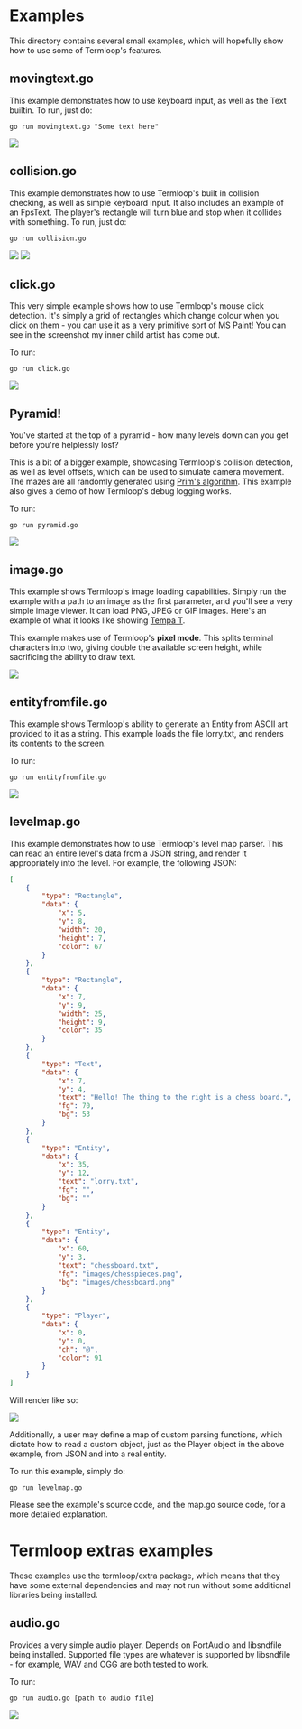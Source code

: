 # Examples

This directory contains several small examples, which will hopefully show how to use some of Termloop's features.

## movingtext.go

This example demonstrates how to use keyboard input, as well as the Text builtin. To run, just do:

`go run movingtext.go "Some text here"`

![](images/movingtext.png)

## collision.go

This example demonstrates how to use Termloop's built in collision checking, as well as simple keyboard input. It also includes an example of an FpsText. The player's rectangle will turn blue and stop when it collides with something. To run, just do:

`go run collision.go`

![](images/collision1.png)
![](images/collision2.png)

## click.go

This very simple example shows how to use Termloop's mouse click detection. It's simply a grid of rectangles which change colour when you click on them - you can use it as a very primitive sort of MS Paint! You can see in the screenshot my inner child artist has come out.

To run:

`go run click.go`

![](images/click.png)

## Pyramid!

You've started at the top of a pyramid - how many levels down can you get before you're helplessly lost?

This is a bit of a bigger example, showcasing Termloop's collision detection, as well as level offsets, which can be used to simulate camera movement. The mazes are all randomly generated using [Prim's algorithm](https://en.wikipedia.org/wiki/Maze_generation_algorithm#Randomized_Prim.27s_algorithm).
This example also gives a demo of how Termloop's debug logging works.

To run:

`go run pyramid.go`

![](images/pyramid.png)

## image.go

This example shows Termloop's image loading capabilities. Simply run the example with a path to an image as the first parameter, and you'll see a very simple image viewer. It can load PNG, JPEG or GIF images. Here's an example of what it looks like showing [Tempa T](http://www.youtube.com/watch?v=OZ6G7qwjom4).

This example makes use of Termloop's **pixel mode**. This splits terminal characters into two, giving double the available screen height, while sacrificing the ability to draw text.

![](images/image.png)

## entityfromfile.go

This example shows Termloop's ability to generate an Entity from ASCII art provided to it as a string. This example loads the file lorry.txt, and renders its contents to the screen.

To run:

`go run entityfromfile.go`

![](images/entityfromfile.png)

## levelmap.go

This example demonstrates how to use Termloop's level map parser. This can read an entire level's data from a JSON string, and render it appropriately into the level. For example, the following JSON:

```json
[
    {
        "type": "Rectangle",
        "data": {
            "x": 5,
            "y": 8,
            "width": 20,
            "height": 7,
            "color": 67
        }
    },
    {
        "type": "Rectangle",
        "data": {
            "x": 7,
            "y": 9,
            "width": 25,
            "height": 9,
            "color": 35
        }
    },
    {
        "type": "Text",
        "data": {
            "x": 7,
            "y": 4,
            "text": "Hello! The thing to the right is a chess board.",
            "fg": 70,
            "bg": 53
        }
    },
    {
        "type": "Entity",
        "data": {
            "x": 35,
            "y": 12,
            "text": "lorry.txt",
            "fg": "",
            "bg": ""
        }
    },
    {
        "type": "Entity",
        "data": {
            "x": 60,
            "y": 3,
            "text": "chessboard.txt",
            "fg": "images/chesspieces.png",
            "bg": "images/chessboard.png"
        }
    },
    {
        "type": "Player",
        "data": {
            "x": 0,
            "y": 0,
            "ch": "@",
            "color": 91
        }
    }
]

```

Will render like so:

![](images/levelmap.png)

Additionally, a user may define a map of custom parsing functions, which dictate how to read a custom object, just as the Player object in the above example, from JSON and into a real entity.

To run this example, simply do:

`go run levelmap.go`

Please see the example's source code, and the map.go source code, for a more detailed explanation.

# Termloop extras examples

These examples use the termloop/extra package, which means that they have some external dependencies and may not run without some additional libraries being installed.

## audio.go

Provides a very simple audio player. Depends on PortAudio and libsndfile being installed. Supported file types are whatever is supported by libsndfile - for example, WAV and OGG are both tested to work.

To run: 

`go run audio.go [path to audio file]`

![](images/audio.png)
